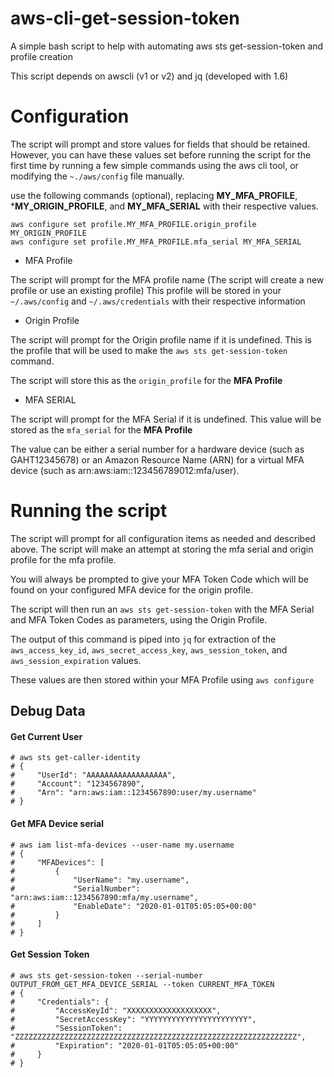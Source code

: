 # aws-cli-get-session-token
A simple bash script to help with automating aws sts get-session-token and profile creation

This script depends on awscli (v1 or v2) and jq (developed with 1.6)

# Configuration

The script will prompt and store values for fields that should be retained. However, you can have these values set before running the script for the first time by running a few simple commands using the aws cli tool, or modifying the `~./aws/config` file manually.

use the following commands (optional), replacing **MY_MFA_PROFILE**, ***MY_ORIGIN_PROFILE**, and **MY_MFA_SERIAL** with their respective values.

```
aws configure set profile.MY_MFA_PROFILE.origin_profile MY_ORIGIN_PROFILE
aws configure set profile.MY_MFA_PROFILE.mfa_serial MY_MFA_SERIAL
```

- MFA Profile

The script will prompt for the MFA profile name (The script will create a new profile or use an existing profile)
This profile will be stored in your `~/.aws/config` and `~/.aws/credentials` with their respective information

- Origin Profile

The script will prompt for the Origin profile name if it is undefined. This is the profile that will be used to make the `aws sts get-session-token` command.

The script will store this as the `origin_profile` for the **MFA Profile**

- MFA SERIAL

The script will prompt for the MFA Serial if it is undefined. This value will be stored as the `mfa_serial` for the **MFA Profile**

The value can be either a serial number for a hardware device (such as GAHT12345678) or an Amazon Resource Name (ARN) for a virtual MFA device (such as arn:aws:iam::123456789012:mfa/user).

# Running the script

The script will prompt for all configuration items as needed and described above. The script will make an attempt at storing the mfa serial and origin profile for the mfa profile.

You will always be prompted to give your MFA Token Code which will be found on your configured MFA device for the origin profile.

The script will then run an `aws sts get-session-token` with the MFA Serial and MFA Token Codes as parameters, using the Origin Profile.

The output of this command is piped into `jq` for extraction of the `aws_access_key_id`, `aws_secret_access_key`, `aws_session_token`, and `aws_session_expiration` values.

These values are then stored within your MFA Profile using `aws configure`

## Debug Data

#### Get Current User

```
# aws sts get-caller-identity
# {
#     "UserId": "AAAAAAAAAAAAAAAAAA",
#     "Account": "1234567890",
#     "Arn": "arn:aws:iam::1234567890:user/my.username"
# }
```

#### Get MFA Device serial

```
# aws iam list-mfa-devices --user-name my.username
# {
#     "MFADevices": [
#         {
#             "UserName": "my.username",
#             "SerialNumber": "arn:aws:iam::1234567890:mfa/my.username",
#             "EnableDate": "2020-01-01T05:05:05+00:00"
#         }
#     ]
# }
```

#### Get Session Token

```
# aws sts get-session-token --serial-number OUTPUT_FROM_GET_MFA_DEVICE_SERIAL --token CURRENT_MFA_TOKEN
# {
#     "Credentials": {
#         "AccessKeyId": "XXXXXXXXXXXXXXXXXXX",
#         "SecretAccessKey": "YYYYYYYYYYYYYYYYYYYYYYY",
#         "SessionToken": "ZZZZZZZZZZZZZZZZZZZZZZZZZZZZZZZZZZZZZZZZZZZZZZZZZZZZZZZZZZZZZZZ",
#         "Expiration": "2020-01-01T05:05:05+00:00"
#     }
# }
```

